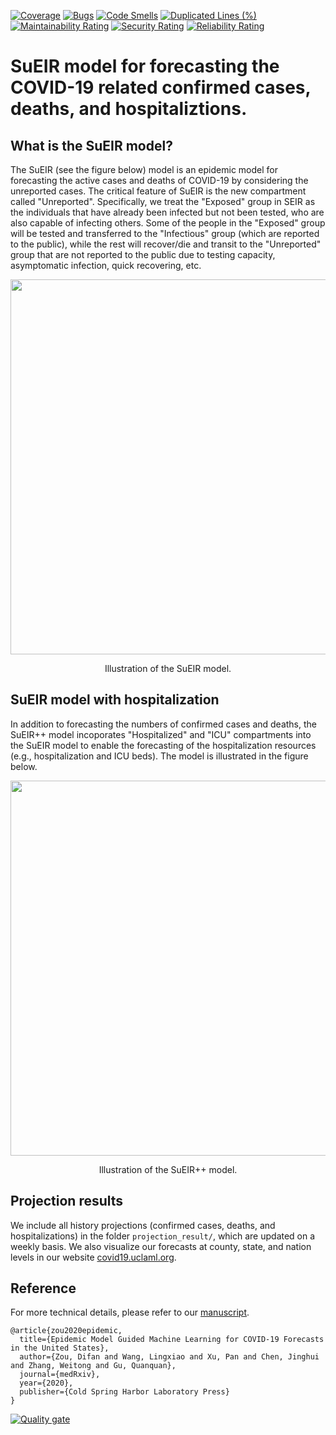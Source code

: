 
[![Coverage](https://sonar.sampozki.fi/api/project_badges/measure?project=projektikurssi&metric=coverage&token=sqb_04353d44a4cd7097433cc4a3af368d75be8becda)](https://sonar.sampozki.fi/dashboard?id=projektikurssi)
[![Bugs](https://sonar.sampozki.fi/api/project_badges/measure?project=projektikurssi&metric=bugs&token=sqb_04353d44a4cd7097433cc4a3af368d75be8becda)](https://sonar.sampozki.fi/dashboard?id=projektikurssi)
[![Code Smells](https://sonar.sampozki.fi/api/project_badges/measure?project=projektikurssi&metric=code_smells&token=sqb_04353d44a4cd7097433cc4a3af368d75be8becda)](https://sonar.sampozki.fi/dashboard?id=projektikurssi)
[![Duplicated Lines (%)](https://sonar.sampozki.fi/api/project_badges/measure?project=projektikurssi&metric=duplicated_lines_density&token=sqb_04353d44a4cd7097433cc4a3af368d75be8becda)](https://sonar.sampozki.fi/dashboard?id=projektikurssi)
[![Maintainability Rating](https://sonar.sampozki.fi/api/project_badges/measure?project=projektikurssi&metric=sqale_rating&token=sqb_04353d44a4cd7097433cc4a3af368d75be8becda)](https://sonar.sampozki.fi/dashboard?id=projektikurssi)
[![Security Rating](https://sonar.sampozki.fi/api/project_badges/measure?project=projektikurssi&metric=security_rating&token=sqb_04353d44a4cd7097433cc4a3af368d75be8becda)](https://sonar.sampozki.fi/dashboard?id=projektikurssi)
[![Reliability Rating](https://sonar.sampozki.fi/api/project_badges/measure?project=projektikurssi&metric=reliability_rating&token=sqb_04353d44a4cd7097433cc4a3af368d75be8becda)](https://sonar.sampozki.fi/dashboard?id=projektikurssi)


# SuEIR model for forecasting the COVID-19 related confirmed cases, deaths, and hospitaliztions.

## What is the SuEIR model?

The SuEIR (see the figure below) model is an epidemic model for forecasting the active cases and deaths of COVID-19 by considering the unreported cases. The critical feature of SuEIR is the new compartment called "Unreported". Specifically,  we  treat  the  "Exposed"  group  in SEIR as the individuals that have already been infected  but  not  been tested,  who  are  also  capable  of infecting  others. Some of the people in the "Exposed" group will be tested and transferred to the "Infectious" group (which  are  reported  to  the  public), while  the  rest  will  recover/die  and  transit  to  the   "Unreported"  group that  are not reported to the public due to testing capacity, asymptomatic infection,  quick recovering, etc.

<p align="center">
    <img src="images/sueir.png" width="600"\>
</p>
<p align="center">
Illustration of the SuEIR model.
</p>


## SuEIR model with hospitalization
In addition to forecasting the numbers of confirmed cases and deaths, the SuEIR++ model incoporates "Hospitalized" and "ICU" compartments into the SuEIR model to enable the forecasting of the hospitalization resources (e.g., hospitalization and ICU beds). The model is illustrated in the figure below.

<p align="center">
    <img src="images/sueir_hospital.png" width="600"\>
</p>
<p align="center">
Illustration of the SuEIR++ model.
</p>

## Projection results
We include all history projections (confirmed cases, deaths, and hospitalizations) in the folder ```projection_result/```, which are updated on a weekly basis. We also visualize our forecasts at county, state, and nation levels in our website [covid19.uclaml.org](https://covid19.uclaml.org/).




## Reference
For more technical details, please refer to our [manuscript](https://www.medrxiv.org/content/10.1101/2020.05.24.20111989v1.full.pdf).
```
@article{zou2020epidemic,
  title={Epidemic Model Guided Machine Learning for COVID-19 Forecasts in the United States},
  author={Zou, Difan and Wang, Lingxiao and Xu, Pan and Chen, Jinghui and Zhang, Weitong and Gu, Quanquan},
  journal={medRxiv},
  year={2020},
  publisher={Cold Spring Harbor Laboratory Press}
}
```

[![Quality gate](https://sonar.sampozki.fi/api/project_badges/quality_gate?project=projektikurssi&token=sqb_04353d44a4cd7097433cc4a3af368d75be8becda)](https://sonar.sampozki.fi/dashboard?id=projektikurssi)

